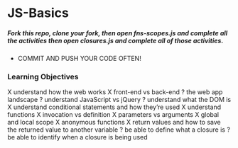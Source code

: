 JS-Basics
=========
##### Fork this repo, clone your fork, then open fns-scopes.js and complete all the activities then open closures.js and complete all of those activities.
* COMMIT AND PUSH YOUR CODE OFTEN!


### Learning Objectives
  X understand how the web works
  X front-end vs back-end
  ? the web app landscape
  ? understand JavaScript vs jQuery
  ? understand what the DOM is
  X understand conditional statements and how they’re used
  X understand functions
  X invocation vs definition
  X parameters vs arguments
  X global and local scope
  X anonymous functions
  X return values and how to save the returned value to another variable
  ? be able to define what a closure is
  ? be able to identify when a closure is being used
